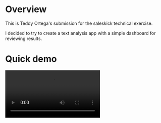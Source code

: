# Overview

This is Teddy Ortega's submission for the saleskick technical exercise.

I decided to try to create a text analysis app with a simple dashboard for reviewing results.

# Quick demo

<video src="./demo.mov" />

### `/`

The main page of the app has a text input where users can enter text they want to analyze. upon submitting, the text is analyzed and the result of the analysis is stored in firebase.

### `/dashboard`

The dashboard shows the results of the analysis in real-time. on the left side of the dashboard is a list of cards for each analysis. on the right side of the dashboard is a bar chart showing the distribution of negative, neutral, and positive texts.

# Notes

- This was my first time working with svelte and firebase, so a lot of my time was spent just getting the messaging and state working. I stuck to the 3 hour limit, so the app is half-baked and not polished.
- i decided to use [vader](https://github.com/cjhutto/vaderSentiment) for the sentiment analysis. I likely wouldn't use this for analyzing sales calls, for example, because it is tailored more toward social media text, but it was quick to install and use.
- i used chartjs for the bar chart.

with more time I would:

- fix the empty state when there are no texts analyzed yet
- polish the styles in general a bit more
- format the dates
- look into a more complex sentiment analysis tool. it would be great to store and visualize more data for each text blurb, like keywords

# sv

powered by [`sv`](https://github.com/sveltejs/cli).

## Local development

create a new project in firebase and set it up for a web app.

you'll need to set these environment variables in a `.env` file:

- VITE_FIREBASE_API_KEY=<your-value>
- VITE_FIREBASE_AUTH_DOMAIN=<your-value>
- VITE_FIREBASE_PROJECT_ID=<your-value>
- VITE_FIREBASE_STORAGE_BUCKET=<your-value>
- VITE_FIREBASE_MESSAGING_SENDER_ID=<your-value>
- VITE_FIREBASE_APP_ID=<your-value>

install deps

```bash
npm install
```

run the app

```bash
npm run dev
```
